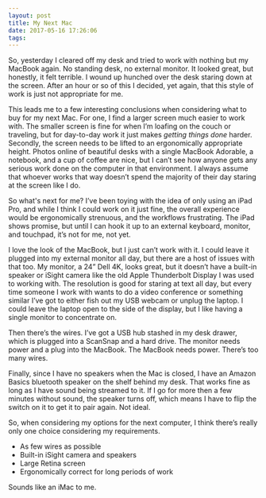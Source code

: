 ```yaml
---
layout: post
title: My Next Mac
date: 2017-05-16 17:26:06
tags: 
---
```


So, yesterday I cleared off my desk and tried to work with nothing but my MacBook again. No standing desk, no external monitor. It looked great, but honestly, it felt terrible. I wound up hunched over the desk staring down at the screen. After an hour or so of this I decided, yet again, that this style of work is just not appropriate for me.

This leads me to a few interesting conclusions when considering what to buy for my next Mac. For one, I find a larger screen much easier to work with. The smaller screen is fine for when I’m loafing on the couch or traveling, but for day-to-day work it just makes *getting things done* harder. Secondly, the screen needs to be lifted to an ergonomically appropriate height. Photos online of beautiful desks with a single MacBook Adorable, a notebook, and a cup of coffee are nice, but I can’t see how anyone gets any serious work done on the computer in that environment. I always assume that whoever works that way doesn’t spend the majority of their day staring at the screen like I do.

So what's next for me? I’ve been toying with the idea of only using an iPad Pro, and while I think I could work on it just fine, the overall experience would be ergonomically strenuous, and the workflows frustrating. The iPad shows promise, but until I can hook it up to an external keyboard, monitor, and touchpad, it’s not for me, not yet.

I love the look of the MacBook, but I just can’t work with it. I could leave it plugged into my external monitor all day, but there are a host of issues with that too. My monitor, a 24” Dell 4K, looks great, but it doesn’t have a built-in speaker or iSight camera like the old Apple Thunderbolt Display I was used to working with. The resolution is good for staring at text all day, but every time someone I work with wants to do a video conference or something similar I’ve got to either fish out my USB webcam or unplug the laptop. I could leave the laptop open to the side of the display, but I like having a single monitor to concentrate on.

Then there’s the wires. I’ve got a USB hub stashed in my desk drawer, which is plugged into a ScanSnap and a hard drive. The monitor needs power and a plug into the MacBook. The MacBook needs power. There’s too many wires.

Finally, since I have no speakers when the Mac is closed, I have an Amazon Basics bluetooth speaker on the shelf behind my desk. That works fine as long as I have sound being streamed to it. If I go for more then a few minutes without sound, the speaker turns off, which means I have to flip the switch on it to get it to pair again. Not ideal.

So, when considering my options for the next computer, I think there’s really only one choice considering my requirements.

* As few wires as possible
* Built-in iSight camera and speakers
* Large Retina screen
* Ergonomically correct for long periods of work

Sounds like an iMac to me.

